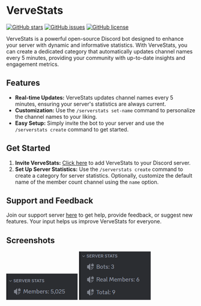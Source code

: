 # VerveStats

[![GitHub stars](https://img.shields.io/github/stars/VerveBots/VerveStats.svg?style=flat-square)](https://github.com/yourusername/vervestats/stargazers)
[![GitHub issues](https://img.shields.io/github/issues/VerveBots/VerveStats.svg?style=flat-square)](https://github.com/yourusername/vervestats/issues)
[![GitHub license](https://img.shields.io/github/license/VerveBots/VerveStats.svg?style=flat-square)](https://github.com/yourusername/vervestats/blob/master/LICENSE)

VerveStats is a powerful open-source Discord bot designed to enhance your server with dynamic and informative statistics. With VerveStats, you can create a dedicated category that automatically updates channel names every 5 minutes, providing your community with up-to-date insights and engagement metrics.

## Features

- **Real-time Updates:** VerveStats updates channel names every 5 minutes, ensuring your server's statistics are always current.
- **Customization:** Use the `/serverstats set-name` command to personalize the channel names to your liking.
- **Easy Setup:** Simply invite the bot to your server and use the `/serverstats create` command to get started.

## Get Started

1. **Invite VerveStats:** [Click here](https://discord.com/api/oauth2/authorize?client_id=1211917384353447946&permissions=1040&scope=applications.commands%20bot) to add VerveStats to your Discord server.
2. **Set Up Server Statistics:** Use the `/serverstats create` command to create a category for server statistics. Optionally, customize the default name of the member count channel using the `name` option.

## Support and Feedback

Join our support server [here](https://discord.gg/FkCV7Chj87) to get help, provide feedback, or suggest new features. Your input helps us improve VerveStats for everyone.


## Screenshots

![image](/assets/screenshot_1.png)
![image](/assets/screenshot_2.png)
